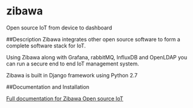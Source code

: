 # zibawa
Open source IoT from device to dashboard

##Description
Zibawa integrates other open source software to form a complete software stack for IoT.

Using Zibawa along with Grafana, rabbitMQ, InfluxDB and OpenLDAP you can run a secure end to end IoT management system.

Zibawa is built in Django framework using Python 2.7

##Documentation and Installation

[Full documentation for Zibawa Open source IoT](https://docs.zibawa.com/)


